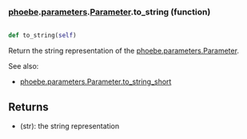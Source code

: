 ### [phoebe](phoebe.md).[parameters](phoebe.parameters.md).[Parameter](phoebe.parameters.Parameter.md).to_string (function)


```py

def to_string(self)

```



Return the string representation of the [phoebe.parameters.Parameter](phoebe.parameters.Parameter.md).

See also:
* [phoebe.parameters.Parameter.to_string_short](phoebe.parameters.Parameter.to_string_short.md)

Returns
-------
* (str): the string representation

